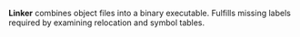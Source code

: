 **Linker** combines object files into a binary executable. Fulfills missing labels required by examining relocation and symbol tables.
